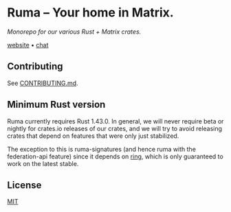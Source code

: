 # Ruma – Your home in Matrix.

*Monorepo for our various Rust + Matrix crates.*

[website] • [chat]

[website]: https://www.ruma.io
[chat]: https://matrix.to/#/#ruma:matrix.org

## Contributing

See [CONTRIBUTING.md](CONTRIBUTING.md).

## Minimum Rust version

Ruma currently requires Rust 1.43.0. In general, we will never require beta or
nightly for crates.io releases of our crates, and we will try to avoid releasing
crates that depend on features that were only just stabilized.

The exception to this is ruma-signatures (and hence ruma with the federation-api
feature) since it depends on [ring][], which is only guaranteed to work on the
latest stable.

[ring]: https://github.com/briansmith/ring/

## License

[MIT](http://opensource.org/licenses/MIT)
